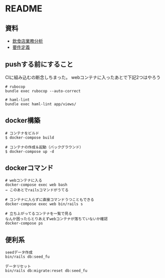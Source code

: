 # README
## 資料
- [飲食店業務分析](https://docs.google.com/spreadsheets/d/1drwHjFpCz4v_QBm2E8EMtBPyGcoLa3TvToBDG1mU7mk/edit#gid=0)  
- [要件定義](https://docs.google.com/spreadsheets/d/1ETEMSWruTbVzw9RAzRiKCvJlLDkJDSyNP-cF4G65pDM/edit#gid=640974096)


## pushする前にすること
CIに組み込むの断念しちまった。
webコンテナに入ったあとで下記2つはやろう
```
# rubocop
bundle exec rubocop --auto-correct

# haml-lint
bundle exec haml-lint app/views/
```

## docker構築
```
# コンテナをビルド
$ docker-compose build

# コンテナの作成＆起動（バックグラウンド）
$ docker-compose up -d
```

## dockerコマンド
```
# webコンテナに入る
docker-compose exec web bash
→ このあとでrailsコマンドがうてる

# コンテナに入らずに直接コマンドうつこともできる
docker-compose exec web bin/rails s

# 立ち上がってるコンテナを一覧で見る
なんか困ったらとりあえずwebコンテナが落ちていないか確認
docker-compose ps
```

## 便利系
```
seedデータ作成
bin/rails db:seed_fu

データリセット
bin/rails db:migrate:reset db:seed_fu
```
